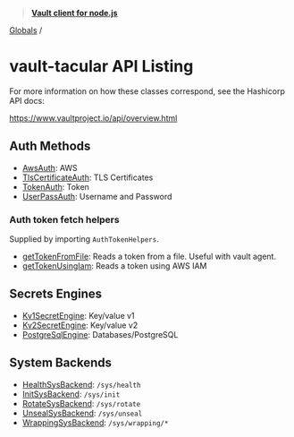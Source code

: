 > **[Vault client for node.js](README.md)**

[Globals](globals.md) /

# vault-tacular API Listing

For more information on how these classes correspond, see the
Hashicorp API docs:

https://www.vaultproject.io/api/overview.html

## Auth Methods

- [AwsAuth](classes/awsauth.md): AWS
- [TlsCertificateAuth](classes/tlscertificateauth.md): TLS Certificates
- [TokenAuth](classes/tokenauth.md): Token
- [UserPassAuth](classes/userpassauth.md): Username and Password

### Auth token fetch helpers

Supplied by importing `AuthTokenHelpers`.

- [getTokenFromFile](api-docs/globals.md#gettokenfromfile): Reads a token from a file. Useful with vault agent.
- [getTokenUsingIam](api-docs/globals.md#gettokenusingiam): Reads a token using AWS IAM

## Secrets Engines

- [Kv1SecretEngine](classes/kv1secretengine.md): Key/value v1
- [Kv2SecretEngine](classes/kv2secretengine.md): Key/value v2
- [PostgreSqlEngine](classes/postgresqlengine.md): Databases/PostgreSQL

## System Backends

- [HealthSysBackend](classes/healthsysbackend.md): `/sys/health`
- [InitSysBackend](classes/initsysbackend.md): `/sys/init`
- [RotateSysBackend](classes/rotatesysbackend.md): `/sys/rotate`
- [UnsealSysBackend](classes/unsealsysbackend.md): `/sys/unseal`
- [WrappingSysBackend](classes/wrappingsysbackend.md): `/sys/wrapping/*`